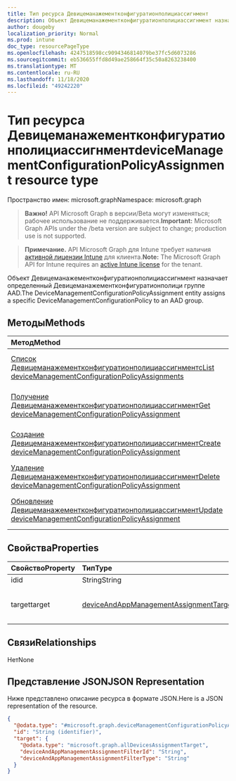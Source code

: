 ```yaml
---
title: Тип ресурса Девицеманажементконфигуратионполициассигнмент
description: Объект Девицеманажементконфигуратионполициассигнмент назначает определенный Девицеманажементконфигуратионполици группе AAD.
author: dougeby
localization_priority: Normal
ms.prod: intune
doc_type: resourcePageType
ms.openlocfilehash: 4247518598cc9094346814079be37fc5d6073286
ms.sourcegitcommit: eb536655ffd8d49ae258664f35c50a8263238400
ms.translationtype: MT
ms.contentlocale: ru-RU
ms.lasthandoff: 11/18/2020
ms.locfileid: "49242220"
---
```

# <a name="devicemanagementconfigurationpolicyassignment-resource-type"></a><span data-ttu-id="b06d6-103">Тип ресурса Девицеманажементконфигуратионполициассигнмент</span><span class="sxs-lookup"><span data-stu-id="b06d6-103">deviceManagementConfigurationPolicyAssignment resource type</span></span>

<span data-ttu-id="b06d6-104">Пространство имен: microsoft.graph</span><span class="sxs-lookup"><span data-stu-id="b06d6-104">Namespace: microsoft.graph</span></span>

> <span data-ttu-id="b06d6-105">**Важно!** API Microsoft Graph в версии/Beta могут изменяться; рабочее использование не поддерживается.</span><span class="sxs-lookup"><span data-stu-id="b06d6-105">**Important:** Microsoft Graph APIs under the /beta version are subject to change; production use is not supported.</span></span>

> <span data-ttu-id="b06d6-106">**Примечание.** API Microsoft Graph для Intune требует наличия [активной лицензии Intune](https://go.microsoft.com/fwlink/?linkid=839381) для клиента.</span><span class="sxs-lookup"><span data-stu-id="b06d6-106">**Note:** The Microsoft Graph API for Intune requires an [active Intune license](https://go.microsoft.com/fwlink/?linkid=839381) for the tenant.</span></span>

<span data-ttu-id="b06d6-107">Объект Девицеманажементконфигуратионполициассигнмент назначает определенный Девицеманажементконфигуратионполици группе AAD.</span><span class="sxs-lookup"><span data-stu-id="b06d6-107">The DeviceManagementConfigurationPolicyAssignment entity assigns a specific DeviceManagementConfigurationPolicy to an AAD group.</span></span>

## <a name="methods"></a><span data-ttu-id="b06d6-108">Методы</span><span class="sxs-lookup"><span data-stu-id="b06d6-108">Methods</span></span>
|<span data-ttu-id="b06d6-109">Метод</span><span class="sxs-lookup"><span data-stu-id="b06d6-109">Method</span></span>|<span data-ttu-id="b06d6-110">Возвращаемый тип</span><span class="sxs-lookup"><span data-stu-id="b06d6-110">Return Type</span></span>|<span data-ttu-id="b06d6-111">Описание</span><span class="sxs-lookup"><span data-stu-id="b06d6-111">Description</span></span>|
|:---|:---|:---|
|[<span data-ttu-id="b06d6-112">Список Девицеманажементконфигуратионполициассигнментс</span><span class="sxs-lookup"><span data-stu-id="b06d6-112">List deviceManagementConfigurationPolicyAssignments</span></span>](../api/intune-deviceconfigv2-devicemanagementconfigurationpolicyassignment-list.md)|<span data-ttu-id="b06d6-113">Коллекция [девицеманажементконфигуратионполициассигнмент](../resources/intune-deviceconfigv2-devicemanagementconfigurationpolicyassignment.md)</span><span class="sxs-lookup"><span data-stu-id="b06d6-113">[deviceManagementConfigurationPolicyAssignment](../resources/intune-deviceconfigv2-devicemanagementconfigurationpolicyassignment.md) collection</span></span>|<span data-ttu-id="b06d6-114">Список свойств и связей объектов [девицеманажементконфигуратионполициассигнмент](../resources/intune-deviceconfigv2-devicemanagementconfigurationpolicyassignment.md) .</span><span class="sxs-lookup"><span data-stu-id="b06d6-114">List properties and relationships of the [deviceManagementConfigurationPolicyAssignment](../resources/intune-deviceconfigv2-devicemanagementconfigurationpolicyassignment.md) objects.</span></span>|
|[<span data-ttu-id="b06d6-115">Получение Девицеманажементконфигуратионполициассигнмент</span><span class="sxs-lookup"><span data-stu-id="b06d6-115">Get deviceManagementConfigurationPolicyAssignment</span></span>](../api/intune-deviceconfigv2-devicemanagementconfigurationpolicyassignment-get.md)|[<span data-ttu-id="b06d6-116">девицеманажементконфигуратионполициассигнмент</span><span class="sxs-lookup"><span data-stu-id="b06d6-116">deviceManagementConfigurationPolicyAssignment</span></span>](../resources/intune-deviceconfigv2-devicemanagementconfigurationpolicyassignment.md)|<span data-ttu-id="b06d6-117">Чтение свойств и связей объекта [девицеманажементконфигуратионполициассигнмент](../resources/intune-deviceconfigv2-devicemanagementconfigurationpolicyassignment.md) .</span><span class="sxs-lookup"><span data-stu-id="b06d6-117">Read properties and relationships of the [deviceManagementConfigurationPolicyAssignment](../resources/intune-deviceconfigv2-devicemanagementconfigurationpolicyassignment.md) object.</span></span>|
|[<span data-ttu-id="b06d6-118">Создание Девицеманажементконфигуратионполициассигнмент</span><span class="sxs-lookup"><span data-stu-id="b06d6-118">Create deviceManagementConfigurationPolicyAssignment</span></span>](../api/intune-deviceconfigv2-devicemanagementconfigurationpolicyassignment-create.md)|[<span data-ttu-id="b06d6-119">девицеманажементконфигуратионполициассигнмент</span><span class="sxs-lookup"><span data-stu-id="b06d6-119">deviceManagementConfigurationPolicyAssignment</span></span>](../resources/intune-deviceconfigv2-devicemanagementconfigurationpolicyassignment.md)|<span data-ttu-id="b06d6-120">Создание нового объекта [девицеманажементконфигуратионполициассигнмент](../resources/intune-deviceconfigv2-devicemanagementconfigurationpolicyassignment.md) .</span><span class="sxs-lookup"><span data-stu-id="b06d6-120">Create a new [deviceManagementConfigurationPolicyAssignment](../resources/intune-deviceconfigv2-devicemanagementconfigurationpolicyassignment.md) object.</span></span>|
|[<span data-ttu-id="b06d6-121">Удаление Девицеманажементконфигуратионполициассигнмент</span><span class="sxs-lookup"><span data-stu-id="b06d6-121">Delete deviceManagementConfigurationPolicyAssignment</span></span>](../api/intune-deviceconfigv2-devicemanagementconfigurationpolicyassignment-delete.md)|<span data-ttu-id="b06d6-122">Нет</span><span class="sxs-lookup"><span data-stu-id="b06d6-122">None</span></span>|<span data-ttu-id="b06d6-123">Удаляет объект [девицеманажементконфигуратионполициассигнмент](../resources/intune-deviceconfigv2-devicemanagementconfigurationpolicyassignment.md).</span><span class="sxs-lookup"><span data-stu-id="b06d6-123">Deletes a [deviceManagementConfigurationPolicyAssignment](../resources/intune-deviceconfigv2-devicemanagementconfigurationpolicyassignment.md).</span></span>|
|[<span data-ttu-id="b06d6-124">Обновление Девицеманажементконфигуратионполициассигнмент</span><span class="sxs-lookup"><span data-stu-id="b06d6-124">Update deviceManagementConfigurationPolicyAssignment</span></span>](../api/intune-deviceconfigv2-devicemanagementconfigurationpolicyassignment-update.md)|[<span data-ttu-id="b06d6-125">девицеманажементконфигуратионполициассигнмент</span><span class="sxs-lookup"><span data-stu-id="b06d6-125">deviceManagementConfigurationPolicyAssignment</span></span>](../resources/intune-deviceconfigv2-devicemanagementconfigurationpolicyassignment.md)|<span data-ttu-id="b06d6-126">Обновление свойств объекта [девицеманажементконфигуратионполициассигнмент](../resources/intune-deviceconfigv2-devicemanagementconfigurationpolicyassignment.md) .</span><span class="sxs-lookup"><span data-stu-id="b06d6-126">Update the properties of a [deviceManagementConfigurationPolicyAssignment](../resources/intune-deviceconfigv2-devicemanagementconfigurationpolicyassignment.md) object.</span></span>|

## <a name="properties"></a><span data-ttu-id="b06d6-127">Свойства</span><span class="sxs-lookup"><span data-stu-id="b06d6-127">Properties</span></span>
|<span data-ttu-id="b06d6-128">Свойство</span><span class="sxs-lookup"><span data-stu-id="b06d6-128">Property</span></span>|<span data-ttu-id="b06d6-129">Тип</span><span class="sxs-lookup"><span data-stu-id="b06d6-129">Type</span></span>|<span data-ttu-id="b06d6-130">Описание</span><span class="sxs-lookup"><span data-stu-id="b06d6-130">Description</span></span>|
|:---|:---|:---|
|<span data-ttu-id="b06d6-131">id</span><span class="sxs-lookup"><span data-stu-id="b06d6-131">id</span></span>|<span data-ttu-id="b06d6-132">String</span><span class="sxs-lookup"><span data-stu-id="b06d6-132">String</span></span>|<span data-ttu-id="b06d6-133">Ключ назначения.</span><span class="sxs-lookup"><span data-stu-id="b06d6-133">The key of the assignment.</span></span>|
|<span data-ttu-id="b06d6-134">target</span><span class="sxs-lookup"><span data-stu-id="b06d6-134">target</span></span>|[<span data-ttu-id="b06d6-135">deviceAndAppManagementAssignmentTarget</span><span class="sxs-lookup"><span data-stu-id="b06d6-135">deviceAndAppManagementAssignmentTarget</span></span>](../resources/intune-shared-deviceandappmanagementassignmenttarget.md)|<span data-ttu-id="b06d6-136">Цель назначения для Девицеманажементконфигуратионполици.</span><span class="sxs-lookup"><span data-stu-id="b06d6-136">The assignment target for the DeviceManagementConfigurationPolicy.</span></span>|

## <a name="relationships"></a><span data-ttu-id="b06d6-137">Связи</span><span class="sxs-lookup"><span data-stu-id="b06d6-137">Relationships</span></span>
<span data-ttu-id="b06d6-138">Нет</span><span class="sxs-lookup"><span data-stu-id="b06d6-138">None</span></span>

## <a name="json-representation"></a><span data-ttu-id="b06d6-139">Представление JSON</span><span class="sxs-lookup"><span data-stu-id="b06d6-139">JSON Representation</span></span>
<span data-ttu-id="b06d6-140">Ниже представлено описание ресурса в формате JSON.</span><span class="sxs-lookup"><span data-stu-id="b06d6-140">Here is a JSON representation of the resource.</span></span>
<!-- {
  "blockType": "resource",
  "keyProperty": "id",
  "@odata.type": "microsoft.graph.deviceManagementConfigurationPolicyAssignment"
}
-->
``` json
{
  "@odata.type": "#microsoft.graph.deviceManagementConfigurationPolicyAssignment",
  "id": "String (identifier)",
  "target": {
    "@odata.type": "microsoft.graph.allDevicesAssignmentTarget",
    "deviceAndAppManagementAssignmentFilterId": "String",
    "deviceAndAppManagementAssignmentFilterType": "String"
  }
}
```




